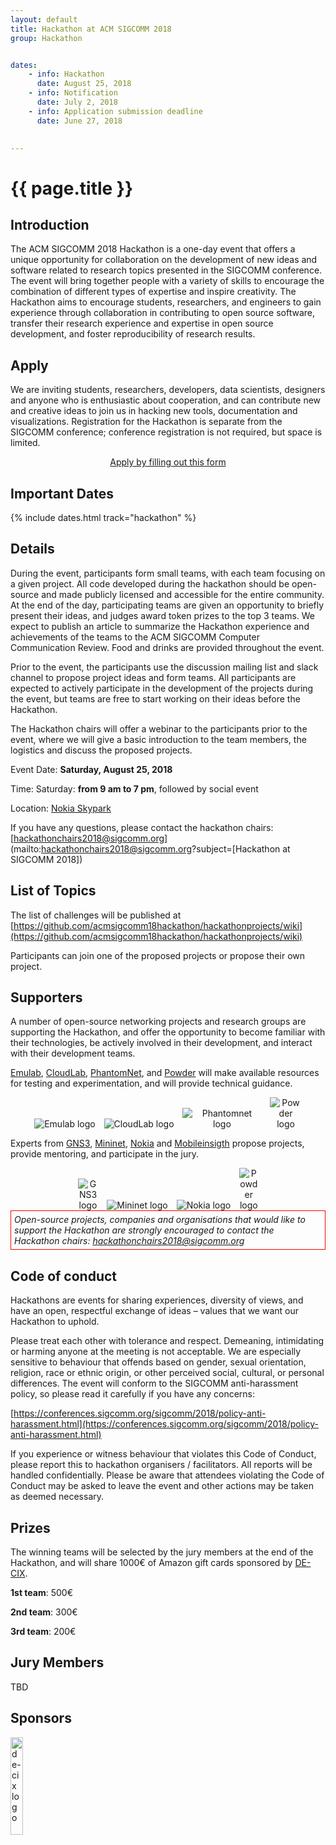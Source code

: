 ```yaml
---
layout: default
title: Hackathon at ACM SIGCOMM 2018
group: Hackathon


dates:
    - info: Hackathon
      date: August 25, 2018
    - info: Notification
      date: July 2, 2018
    - info: Application submission deadline
      date: June 27, 2018
    

---
```




# {{ page.title }}

## Introduction
The ACM SIGCOMM 2018 Hackathon is a one-day event that offers a unique opportunity for collaboration on the development of new ideas and software related to research topics presented in the SIGCOMM conference. The event will bring together people with a variety of skills to encourage the combination of different types of expertise and inspire creativity. The Hackathon aims to encourage students, researchers, and engineers to gain experience through collaboration in contributing to open source software, transfer their research experience and expertise in open source development, and foster reproducibility of research results.

## Apply
We are inviting students, researchers, developers, data scientists, designers and anyone who is enthusiastic about cooperation, and can contribute new and creative ideas to join us in hacking new tools, documentation and visualizations. Registration for the Hackathon is separate from the SIGCOMM conference; conference registration is not required, but space is limited. 

<div style="text-align:center;margin-left:auto;margin-right:auto;">
<a href="https://goo.gl/forms/SMiWH6Lx5U7wvoTU2">Apply by filling out this form</a>
</div>


## <i class="fa fa-calendar"></i> Important Dates

{% include dates.html track="hackathon" %}




## Details
During the event, participants form small teams, with each team focusing on a given project. All code developed during the hackathon should be open-source and made publicly licensed and accessible for the entire community. At the end of the day, participating teams are given an  opportunity to briefly present their ideas, and judges award token prizes to the top 3 teams.  We expect to publish an article to summarize the Hackathon experience and achievements of the teams to the ACM SIGCOMM Computer Communication Review. Food and drinks are provided throughout the event. 

Prior to the event, the participants use the discussion mailing list and slack channel to propose project ideas and form teams. All participants are expected to actively participate in the development of the projects during the event, but teams are free to start working on their ideas before the Hackathon. 

The Hackathon chairs will offer a webinar to the participants prior to the event, where we will give a basic introduction to the team members, the logistics and discuss the proposed projects. 


Event Date: **Saturday, August 25, 2018**

Time: Saturday: **from 9 am to 7 pm**, followed by social event

Location: [Nokia Skypark]({{site.baseurl}}/hackathon_venue.html)


If you have any questions, please contact the hackathon chairs: [hackathonchairs2018@sigcomm.org](mailto:hackathonchairs2018@sigcomm.org?subject=[Hackathon at SIGCOMM 2018])


## List of Topics
The list of challenges will be published at [https://github.com/acmsigcomm18hackathon/hackathonprojects/wiki](https://github.com/acmsigcomm18hackathon/hackathonprojects/wiki)

Participants can join one of the proposed projects or propose their own project.


## Supporters
   
A number of open-source networking projects and research groups are supporting the Hackathon, and offer the opportunity to become familiar with their technologies, be actively involved in their development, and interact with their development teams.
   
[Emulab](http://www.emulab.net/), [CloudLab](https://www.cloudlab.us/), [PhantomNet](https://www.phantomnet.org/), and [Powder](https://powderwireless.net/) will make available resources for testing and experimentation, and will provide technical guidance.

<div style="text-align:center;">
<img src="{{site.baseurl}}/images/hackathon_cfp_figures/emulab.png" alt="Emulab logo" style="max-width:25%;"/>
<img src="{{site.baseurl}}/images/hackathon_cfp_figures/cloudlab.png" alt="CloudLab logo" style="max-width:25%;padding-left:10px;"/>
<img src="{{site.baseurl}}/images/hackathon_cfp_figures/phantomnet.png" alt="Phantomnet logo" style="max-width:25%;padding-left:10px;"/>
<img src="{{site.baseurl}}/images/hackathon_cfp_figures/powder.svg" alt="Powder logo" style="max-width:10%;padding-left:10px;"/>
</div>

Experts from [GNS3](https://www.gns3.com), [Mininet](http://mininet.org/), [Nokia](https://www.nokia.com/en_int) and [Mobileinsigth](http://www.mobileinsight.net/) propose projects, provide mentoring, and participate in the jury.

<div style="text-align:center;">
<img src="{{site.baseurl}}/images/hackathon_cfp_figures/gns3.png" alt="GNS3 logo" style="max-width:6.5%"/>
<img src="{{site.baseurl}}/images/hackathon_cfp_figures/mininet_logo.png" alt="Mininet logo" style="max-width:25%;padding-left:10px;"/>
<img src="{{site.baseurl}}/images/hackathon_cfp_figures/nokia.png" alt="Nokia logo" style="max-width:25%;padding-left:10px;"/>
<img src="{{site.baseurl}}/images/hackathon_cfp_figures/mobileinsight.png" alt="Powder logo" style="max-width:6%;padding-left:10px;"/>
</div>

<div style="border:1px red solid;font-style:italic; padding:5px;">
Open-source projects, companies and organisations that would like to support the Hackathon are strongly encouraged to contact the Hackathon chairs: <a href="hackathonchairs2018@sigcomm.org?subject=[Hackathon at SIGCOMM 2018]">hackathonchairs2018@sigcomm.org</a> 
</div>

## Code of conduct
Hackathons are events for sharing experiences, diversity of views, and have an open, respectful exchange of ideas – values that we want our Hackathon to uphold.

Please treat each other with tolerance and respect. Demeaning, intimidating or harming anyone at the meeting is not acceptable. We are especially sensitive to behaviour that offends based on gender, sexual orientation, religion, race or ethnic origin, or other perceived social, cultural, or personal differences. The event will conform to the SIGCOMM anti-harassment policy, so please read it carefully if you have any concerns: 

[https://conferences.sigcomm.org/sigcomm/2018/policy-anti-harassment.html](https://conferences.sigcomm.org/sigcomm/2018/policy-anti-harassment.html)

If you experience or witness behaviour that violates this Code of Conduct, please report this to hackathon organisers / facilitators. All reports will be handled confidentially. Please be aware that attendees violating the Code of Conduct may be asked to leave the event and other actions may be taken as deemed necessary. 


## Prizes
The winning teams will be selected by the jury members at the end of the Hackathon, and will share 1000€ of Amazon gift cards sponsored by [DE-CIX](https://www.de-cix.net/).

**1st team**: 500€ 

**2nd team**: 300€

**3rd team**: 200€


## Jury Members 
TBD

## Sponsors
<a href="https://www.de-cix.net/" target="_blank">
<img src="{{site.baseurl}}/images/hackathon_cfp_figures/de-cix.png" alt="de-cix logo" style="width:20%;"/>
</a>